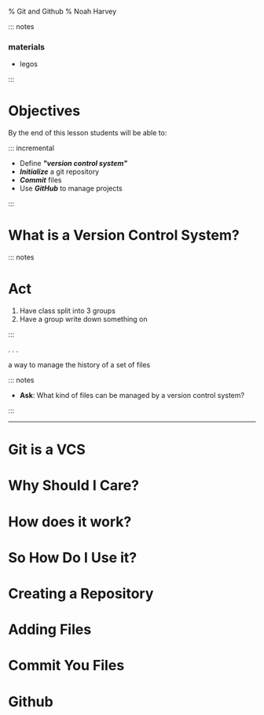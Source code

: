 % Git and Github
% Noah Harvey

::: notes

### materials

* legos

:::

# Objectives

By the end of this lesson students will be able to:

::: incremental 

* Define __*"version control system"*__
* __*Initialize*__ a git repository
* __*Commit*__ files
* Use __*GitHub*__ to manage projects

:::

# What is a Version Control System?

::: notes

# Act

1. Have class split into 3 groups
1. Have a group write down something on 

:::

. . .

a way to manage the history of a set of files

::: notes

* __Ask__: What kind of files can be managed by a version control system?

:::

---

# Git is a VCS

# Why Should I Care?

# How does it work?

# So How Do I Use it? 

# Creating a Repository

# Adding Files

# Commit You Files

# Github 
